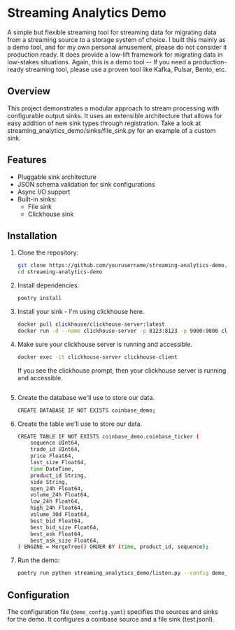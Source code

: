 # Streaming Analytics Demo

A simple but flexible streaming tool for streaming data for migrating data from a streaming source to a storage system of choice. I built this mainly as a demo tool, and for my own personal amusement, please do not consider it production ready. It does provide a low-lift framework for migrating data in low-stakes situations. Again, this is a demo tool -- If you need a production-ready streaming tool, please use a proven tool like Kafka, Pulsar, Bento, etc.

## Overview

This project demonstrates a modular approach to stream processing with configurable output sinks. It uses an extensible architecture that allows for easy addition of new sink types through registration. Take a look at streaming_analytics_demo/sinks/file_sink.py for an example of a custom sink.

## Features

- Pluggable sink architecture
- JSON schema validation for sink configurations
- Async I/O support
- Built-in sinks:
  - File sink
  - Clickhouse sink

## Installation

1. Clone the repository:
   ```bash
   git clone https://github.com/yourusername/streaming-analytics-demo.git
   cd streaming-analytics-demo
   ```

2. Install dependencies:
   ```bash
   poetry install
   ```
3. Install your sink - I'm using clickhouse here.
    ```bash
    docker pull clickhouse/clickhouse-server:latest
    docker run -d --name clickhouse-server -p 8123:8123 -p 9000:9000 clickhouse/clickhouse-server:latest
    ```
4. Make sure your clickhouse server is running and accessible.
    ```bash
    docker exec -it clickhouse-server clickhouse-client
    ```
    If you see the clickhouse prompt, then your clickhouse server is running and accessible.
    ```

5. Create the database we'll use to store our data.
    ```bash
    CREATE DATABASE IF NOT EXISTS coinbase_demo;
    ```

6. Create the table we'll use to store our data.
    ```bash
    CREATE TABLE IF NOT EXISTS coinbase_demo.coinbase_ticker (
        sequence UInt64,
        trade_id UInt64,
        price Float64,
        last_size Float64,
        time DateTime,
        product_id String,
        side String,
        open_24h Float64,
        volume_24h Float64,
        low_24h Float64,
        high_24h Float64,
        volume_30d Float64,
        best_bid Float64,
        best_bid_size Float64,
        best_ask Float64,
        best_ask_size Float64,
    ) ENGINE = MergeTree() ORDER BY (time, product_id, sequence);
    ```

4. Run the demo:
   ```bash
   poetry run python streaming_analytics_demo/listen.py --config demo_config.yaml
   ```


## Configuration

The configuration file (`demo_config.yaml`) specifies the sources and sinks for the demo. It configures a coinbase source and a file sink (test.jsonl).






